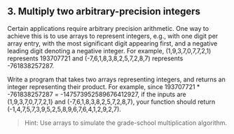 ## 3. Multiply two arbitrary-precision integers

Certain applications require arbitrary precision arithmetic. One way to achieve this is to use arrays to represent integers, e.g., with one digit per array entry, with the most significant digit appearing first, and a negative leading digit denoting a negative integer. For example, (1,9,3,7,0,7,7,2,1) represents 193707721 and (-7,6,1,8,3,8,2,5,7,2,8,7) represents -761838257287.

Write a program that takes two arrays representing integers, and returns an integer representing their product. For example, since 193707721 * -761838257287 = -147573952589676412927, if the inputs are (1,9,3,7,0,7,7,2,1} and (-7,6,1,8,3,8,2,5,7,2,8,7), your function should return (-1,4,7,5,7,3,9,5,2,5,8,9,6,7,6,4,1,2,9,2,7).

>Hint: Use arrays to simulate the grade-school multiplication algorithm.